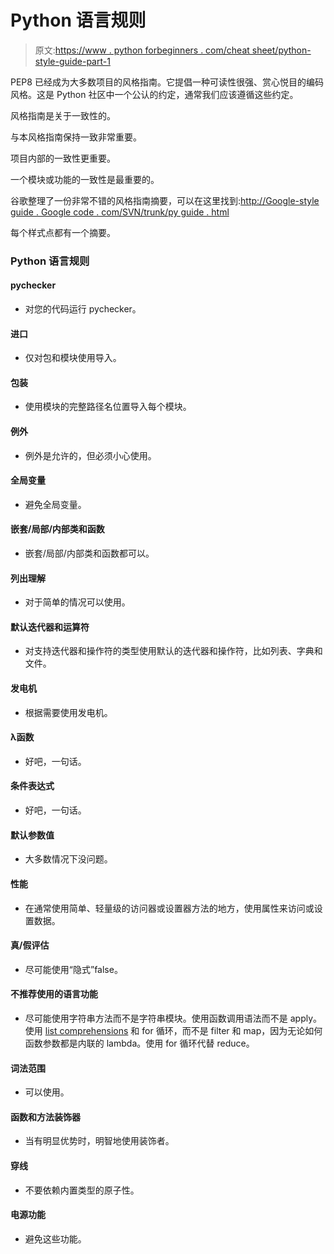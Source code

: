 # Python 语言规则

> 原文:[https://www . python forbeginners . com/cheat sheet/python-style-guide-part-1](https://www.pythonforbeginners.com/cheatsheet/python-style-guide-part-1)

PEP8 已经成为大多数项目的风格指南。它提倡一种可读性很强、赏心悦目的编码风格。这是 Python 社区中一个公认的约定，通常我们应该遵循这些约定。

风格指南是关于一致性的。

与本风格指南保持一致非常重要。

项目内部的一致性更重要。

一个模块或功能的一致性是最重要的。

谷歌整理了一份非常不错的风格指南摘要，可以在这里找到:[http://Google-style guide . Google code . com/SVN/trunk/py guide . html](https://google.github.io/styleguide/pyguide.html "Google Python Style Guide")

每个样式点都有一个摘要。

### Python 语言规则

#### pychecker

*   对您的代码运行 pychecker。

#### 进口

*   仅对包和模块使用导入。

#### 包装

*   使用模块的完整路径名位置导入每个模块。

#### 例外

*   例外是允许的，但必须小心使用。

#### 全局变量

*   避免全局变量。

#### 嵌套/局部/内部类和函数

*   嵌套/局部/内部类和函数都可以。

#### 列出理解

*   对于简单的情况可以使用。

#### 默认迭代器和运算符

*   对支持迭代器和操作符的类型使用默认的迭代器和操作符，比如列表、字典和文件。

#### 发电机

*   根据需要使用发电机。

#### λ函数

*   好吧，一句话。

#### 条件表达式

*   好吧，一句话。

#### 默认参数值

*   大多数情况下没问题。

#### 性能

*   在通常使用简单、轻量级的访问器或设置器方法的地方，使用属性来访问或设置数据。

#### 真/假评估

*   尽可能使用“隐式”false。

#### 不推荐使用的语言功能

*   尽可能使用字符串方法而不是字符串模块。使用函数调用语法而不是 apply。使用 [list comprehensions](https://www.pythonforbeginners.com/basics/list-comprehensions-in-python) 和 for 循环，而不是 filter 和 map，因为无论如何函数参数都是内联的 lambda。使用 for 循环代替 reduce。

#### 词法范围

*   可以使用。

#### 函数和方法装饰器

*   当有明显优势时，明智地使用装饰者。

#### 穿线

*   不要依赖内置类型的原子性。

#### 电源功能

*   避免这些功能。